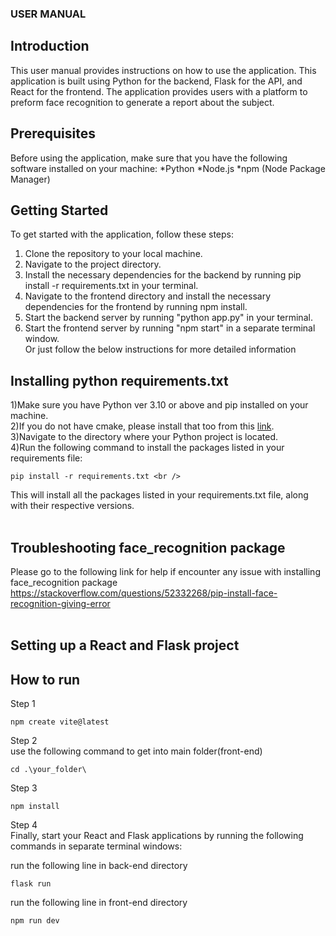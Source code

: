 ### USER MANUAL <br />
## Introduction
This user manual provides instructions on how to use the application.
This application is built using Python for the backend, Flask for the API, and React for the frontend. 
The application provides users with a platform to preform face recognition to generate a report about the subject.

## Prerequisites
Before using the application, make sure that you have the following software installed on your machine:
*Python 
*Node.js
*npm (Node Package Manager)

## Getting Started
To get started with the application, follow these steps: <br />
1) Clone the repository to your local machine. <br />
2) Navigate to the project directory. <br />
3) Install the necessary dependencies for the backend by running pip install -r requirements.txt in your terminal. <br />
4) Navigate to the frontend directory and install the necessary dependencies for the frontend by running npm install. <br />
5) Start the backend server by running "python app.py" in your terminal. <br />
6) Start the frontend server by running "npm start" in a separate terminal window. <br />
Or just follow the below instructions for more detailed information <br />


## Installing python requirements.txt <br />
1)Make sure you have Python ver 3.10 or above and pip installed on your machine.<br /> 
2)If you do not have cmake, please install that too from this [link](https://cmake.org/download/).<br />
3)Navigate to the directory where your Python project is located. <br />
4)Run the following command to install the packages listed in your requirements file: <br />
```
pip install -r requirements.txt <br />
```
This will install all the packages listed in your requirements.txt file, along with their respective versions. <br />
<br />
## Troubleshooting face_recognition package
Please go to the following link for help if encounter any issue with installing face_recognition package<br />
https://stackoverflow.com/questions/52332268/pip-install-face-recognition-giving-error <br />
<br />

## Setting up a React and Flask project

## How to run
Step 1 <br />
```
npm create vite@latest
```
Step 2 <br />
use the following command to get into main folder(front-end)<br />
```
cd .\your_folder\
```
Step 3<br />
```
npm install
```

Step 4 <br />
Finally, start your React and Flask applications by running the following commands in separate terminal windows:

run the following line in back-end directory<br />
```
flask run
```
run the following line in front-end directory<br />
```
npm run dev
```

